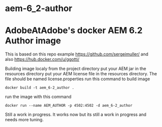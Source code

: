 # aem-6_2-author

# AdobeAtAdobe's docker AEM 6.2 Author image
This is based on this repo example https://github.com/sergeimuller/ and also https://hub.docker.com/u/ggotti/

Building image localy from the project directory
put your AEM jar in the resources directory
put your AEM license file in the resources directory.  The file should be named license.properties
run this command to build image
```
docker build -t aem_6-2_author .
```
run the image with this command
```
docker run --name AEM_AUTHOR -p 4502:4502 -d aem_6-2_author
```

Still a work in progress.  It works now but its still a work in progress and needs more tuning.
